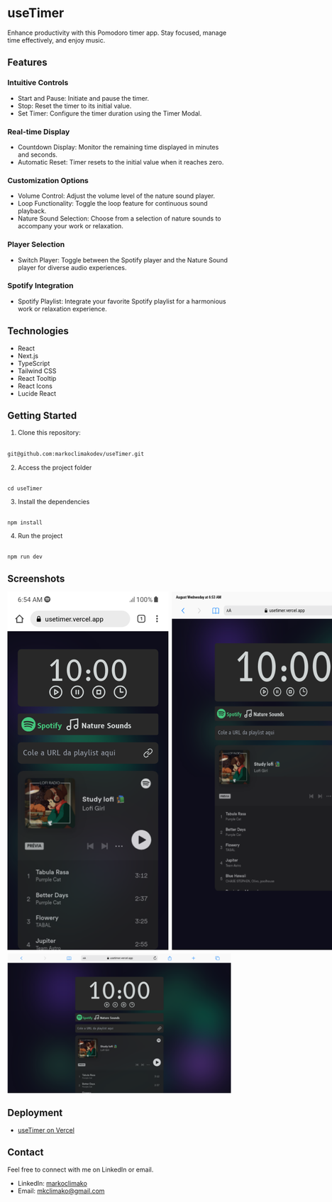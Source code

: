 # useTimer
Enhance productivity with this Pomodoro timer app. Stay focused, manage time effectively, and enjoy music.

## Features

### Intuitive Controls

- Start and Pause: Initiate and pause the timer.
- Stop: Reset the timer to its initial value.
- Set Timer: Configure the timer duration using the Timer Modal.

### Real-time Display

- Countdown Display: Monitor the remaining time displayed in minutes and seconds.
- Automatic Reset: Timer resets to the initial value when it reaches zero.

### Customization Options

- Volume Control: Adjust the volume level of the nature sound player.
- Loop Functionality: Toggle the loop feature for continuous sound playback.
- Nature Sound Selection: Choose from a selection of nature sounds to accompany your work or relaxation.

### Player Selection

- Switch Player: Toggle between the Spotify player and the Nature Sound player for diverse audio experiences.

### Spotify Integration

- Spotify Playlist: Integrate your favorite Spotify playlist for a harmonious work or relaxation experience.

## Technologies
- React
- Next.js
- TypeScript
- Tailwind CSS
- React Tooltip
- React Icons
- Lucide React

## Getting Started
1. Clone this repository:
```bash

git@github.com:markoclimakodev/useTimer.git

```

2. Access the project folder
```

cd useTimer

```

3. Install the dependencies
```

npm install

```

4. Run the project
```

npm run dev

```
## Screenshots
<div style="display: flex; flex-direction: column; gap: 8px; justify-content: space-between;">
  <div style="display: flex; gap: 8px;">
    <img src="./screenshot/mobile.png" alt="useTimer mobile">
    <img src="./screenshot/mobile2.png" alt="useTimer mobile">
  </div>
 <div style="flex: 1;">
    <img src="./screenshot/desktop.png" alt="useTimer desktop">
  </div>

</div>

## Deployment

- [useTimer on Vercel](https://usetimer.vercel.app/)

## Contact

Feel free to connect with me on LinkedIn or email.

- LinkedIn: [markoclimako](https://www.linkedin.com/in/markoclimako/)
- Email: mkclimako@gmail.com
